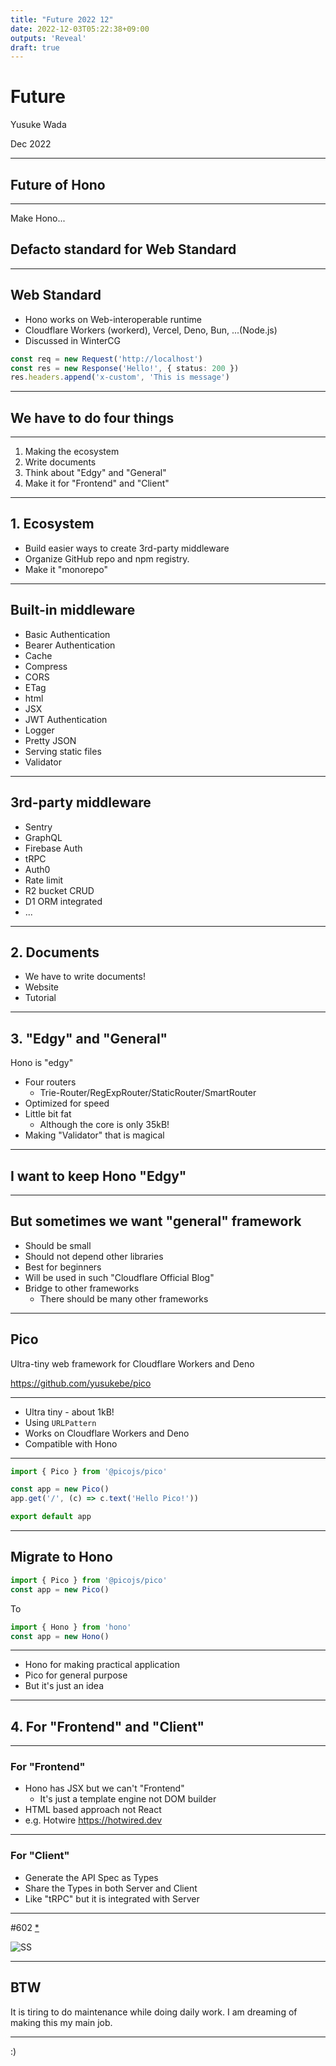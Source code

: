 ```yaml
---
title: "Future 2022 12"
date: 2022-12-03T05:22:38+09:00
outputs: 'Reveal'
draft: true
---
```


# Future

Yusuke Wada

Dec 2022

---

## Future of Hono

---

Make Hono...

## Defacto standard for Web Standard

---

## Web Standard

* Hono works on Web-interoperable runtime
* Cloudflare Workers (workerd), Vercel, Deno, Bun, ...(Node.js)
* Discussed in WinterCG

```ts
const req = new Request('http://localhost')
const res = new Response('Hello!', { status: 200 })
res.headers.append('x-custom', 'This is message')
```

---

## We have to do four things

---

1. Making the ecosystem
2. Write documents
3. Think about "Edgy" and "General"
4. Make it for "Frontend" and "Client"

---

## 1. Ecosystem

* Build easier ways to create 3rd-party middleware
* Organize GitHub repo and npm registry.
* Make it "monorepo"

---

## Built-in middleware

* Basic Authentication
* Bearer Authentication
* Cache
* Compress
* CORS
* ETag
* html
* JSX
* JWT Authentication
* Logger
* Pretty JSON
* Serving static files
* Validator

---

## 3rd-party middleware

* Sentry
* GraphQL
* Firebase Auth
* tRPC
* Auth0
* Rate limit
* R2 bucket CRUD
* D1 ORM integrated
* ...

---

## 2. Documents

* We have to write documents!
* Website
* Tutorial

---

## 3. "Edgy" and "General"

Hono is "edgy"

* Four routers
  * Trie-Router/RegExpRouter/StaticRouter/SmartRouter
* Optimized for speed
* Little bit fat
  * Although the core is only 35kB!
* Making "Validator" that is magical

---

## I want to keep Hono "Edgy"

---

## But sometimes we want "general" framework

* Should be small
* Should not depend other libraries
* Best for beginners
* Will be used in such "Cloudflare Official Blog"
* Bridge to other frameworks
  * There should be many other frameworks

---

## Pico

Ultra-tiny web framework for Cloudflare Workers and Deno

https://github.com/yusukebe/pico

---

* Ultra tiny - about 1kB!
* Using `URLPattern`
* Works on Cloudflare Workers and Deno
* Compatible with Hono

---

```ts
import { Pico } from '@picojs/pico'

const app = new Pico()
app.get('/', (c) => c.text('Hello Pico!'))

export default app
```

---

## Migrate to Hono

```ts
import { Pico } from '@picojs/pico'
const app = new Pico()
```

To

```ts
import { Hono } from 'hono'
const app = new Hono()
```

---

* Hono for making practical application
* Pico for general purpose
* But it's just an idea

---

## 4. For "Frontend" and "Client"

---

### For "Frontend"

* Hono has JSX but we can't "Frontend"
  * It's just a template engine not DOM builder
* HTML based approach not React
* e.g. Hotwire <https://hotwired.dev>

---

### For "Client"

* Generate the API Spec as Types
* Share the Types in both Server and Client
* Like "tRPC" but it is integrated with Server

---

#602 [*](https://user-images.githubusercontent.com/10682/195980084-bca96407-3f16-4e9d-bcd4-93b35b8c89e9.gif)

![SS](https://user-images.githubusercontent.com/10682/195980084-bca96407-3f16-4e9d-bcd4-93b35b8c89e9.gif)

---

## BTW

It is tiring to do maintenance while doing daily work.
I am dreaming of making this my main job.

---

:)